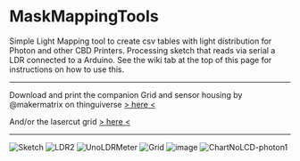 # MaskMappingTools
Simple Light Mapping tool to create csv tables with light distribution for Photon and other CBD Printers.  Processing sketch that reads via serial a LDR connected to a Arduino.  See the wiki tab at the top of this page for instructions on how to use this.

---

Download and print the companion Grid and sensor housing by @makermatrix on thinguiverse [> here <](https://www.thingiverse.com/thing:3728374/files) 

And/or the lasercut grid [> here <](Screen-LightSampler_photon-elfin_lasercut_200417.pdf)

---

![Sketch](https://user-images.githubusercontent.com/52144433/60999355-96745c80-a320-11e9-9521-eefb5a15f340.png)
![LDR2](https://user-images.githubusercontent.com/52144433/60999354-96745c80-a320-11e9-9202-ada9cce72bfc.jpg)
![UnoLDRMeter](https://user-images.githubusercontent.com/52144433/60999348-96745c80-a320-11e9-916a-c52e995ceb5e.jpg)
![Grid](https://user-images.githubusercontent.com/52144433/60999352-96745c80-a320-11e9-821d-7464e10ec7d1.jpg)
![image](https://user-images.githubusercontent.com/11083514/60633244-a90f0300-9e01-11e9-833f-33e856c5bd23.png)
![ChartNoLCD-photon1](https://user-images.githubusercontent.com/52144433/60999350-96745c80-a320-11e9-8867-77bb79f6453e.png)


